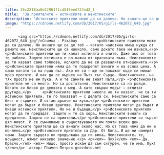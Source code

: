 ```yaml
---
title: 26c2218aa8e22961f1cd519eed724ed2_t
mitle:  "За приятелите - истинските и неистинските"
description: "Истинските приятели може да са далече. Но винаги ще са до теб – когато наистина имаш нужда от рамото им. Неистинските ще са наоколо, само докато така им изнася… Истинските приятели ще ти кажат истината в очите. Даже ако от това те заболи. Защото истината е по-важна от красивата лъжа. Неистинските ще ти казват само …"
image: "https://cdnone.netlify.com/db/2017/05/girls-462072_640.jpg"
---
```


          <img src="https://cdnone.netlify.com/db/2017/05/girls-462072_640.jpg"/>Снимка - Pixabay         <p>Истинските приятели може да са далече. Но винаги ще са до теб – когато наистина имаш нужда от рамото им. Неистинските ще са наоколо, само докато така им изнася…</p>   <p>Истинските приятели ще ти кажат истината в очите. Даже ако от това те заболи. Защото истината е по-важна от красивата лъжа. Неистинските ще ти казват само толкова, колкото да не си развалите отношенията.</p> <p>Истинските приятели няма да те подкрепят винаги и на всяка цена. А само когато си на прав път. Ако не си – ще ти покажат къде си минал през просото. И как да се върнеш на Пътя със Сърце… Неистинските… на тях просто не им пука. А и те самите не знаят Пътя…</p> <p>Истинските приятели не са много. Но са достатъчно. Неистинските са на рояци. Когато си близо до делвата с мед. А като свърши медът – отлитат другаде…</p>     <p>Истинските приятели никога не ти казват, че са ти истински приятели. Те го показват – с делата си. Неистинските само се бият в гърдите. И оттам дрънчи на кухо…</p> <p>Истинските приятели могат да бъдат и бивши врагове. Неистинските приятели могат да бъдат и бивши истински приятели. Но не и бъдещи…</p> <p>Истинските приятели могат да те предадат. Защото и те са хора… Неистинските винаги са предатели. Защото не са приятели…</p> <p>Истинските приятели се търсят цял живот. И се съмняваме в съществуването им почти всеки ден. Неистинските приятели ще са винаги около нас. Но от това няма да ни е по-леко…</p> <p>Истинските приятели са Дар. От Бога… И ще ни намерят сами. Защото сърцето ни продължава да ги вика… Неистинските… те, всъщност, нямат никакво значение.</p> <p><em>– Пуx?</em> <em>– Да, Прасчо.</em> <em>– Нищо, просто искам да съм сигурен, че те има, Пух!</em></p>  автор: Пламен Петров gnezdoto.net          